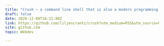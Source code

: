 ```yaml
---
title: "Crush – a command line shell that is also a modern programming language"
draft: false
date: 2020-12-08T16:21:00Z
link: https://github.com/liljencrantz/crush?utm_medium=RSS&utm_source=hune
site: github.com
topic: Webdev  

---
```

